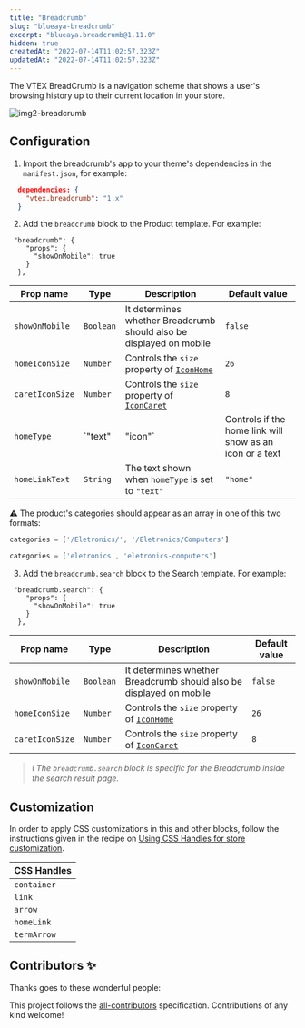 ```yaml
---
title: "Breadcrumb"
slug: "blueaya-breadcrumb"
excerpt: "blueaya.breadcrumb@1.11.0"
hidden: true
createdAt: "2022-07-14T11:02:57.323Z"
updatedAt: "2022-07-14T11:02:57.323Z"
---
```

The VTEX BreadCrumb is a navigation scheme that shows a user's browsing history up to their current location in your store.

![img2-breadcrumb](https://user-images.githubusercontent.com/52087100/69836587-a4237380-1228-11ea-89c8-0f34cea3a96f.png)

## Configuration

1. Import the breadcrumb's app to your theme's dependencies in the `manifest.json`, for example:

```json
  dependencies: {
    "vtex.breadcrumb": "1.x"
  }
```

2. Add the `breadcrumb` block to the Product template. For example:

```
 "breadcrumb": {
    "props": {
      "showOnMobile": true
    }
  },
```

| Prop name    | Type            | Description    | Default value                                                                                                                               |
| ------------ | --------------- | --------------------------------------------------------------------------------------------------------------------------------------------- | ---------- | 
| `showOnMobile`        | `Boolean`       | It determines whether Breadcrumb should also be displayed on mobile          | `false`              |
| `homeIconSize`  | `Number`        | Controls the `size` property of [`IconHome`](https://github.com/vtex-apps/store-icons#icons)                                                                                                      | `26` |
| `caretIconSize` | `Number`        | Controls the `size` property of [`IconCaret`](https://github.com/vtex-apps/store-icons#icons)                                                                                                     | `8` |
| `homeType` | `"text" | "icon"`        | Controls if the home link will show as an icon or a text | `"icon"` |
| `homeLinkText` | `String`        | The text shown when `homeType` is set to `"text"` | `"home"` |

:warning: The product's categories should appear as an array in one of this two formats:

```javascript
categories = ['/Eletronics/', '/Eletronics/Computers']
```

```javascript
categories = ['eletronics', 'eletronics-computers']
```

3. Add the `breadcrumb.search` block to the Search template. For example:

```
 "breadcrumb.search": {
    "props": {
      "showOnMobile": true
    }
  },
```

| Prop name    | Type            | Description    | Default value                                                                                                                               |
| ------------ | --------------- | --------------------------------------------------------------------------------------------------------------------------------------------- | ---------- | 
| `showOnMobile`        | `Boolean`       | It determines whether Breadcrumb should also be displayed on mobile          | `false`              |
| `homeIconSize`  | `Number`        | Controls the `size` property of [`IconHome`](https://github.com/vtex-apps/store-icons#icons)                                                                                                      | `26` |
| `caretIconSize` | `Number`        | Controls the `size` property of [`IconCaret`](https://github.com/vtex-apps/store-icons#icons)                                                                                                     | `8` |
> ℹ️ *The `breadcrumb.search` block is specific for the Breadcrumb inside the search result page.* 

## Customization

In order to apply CSS customizations in this and other blocks, follow the instructions given in the recipe on [Using CSS Handles for store customization](https://vtex.io/docs/recipes/style/using-css-handles-for-store-customization). 

| CSS Handles |
| ----------- | 
| `container` | 
| `link`      | 
| `arrow`     | 
| `homeLink`  | 
| `termArrow` |


## Contributors ✨

Thanks goes to these wonderful people:

<!-- ALL-CONTRIBUTORS-LIST:START - Do not remove or modify this section -->
<!-- prettier-ignore-start -->
<!-- markdownlint-disable -->
<!-- markdownlint-enable -->
<!-- prettier-ignore-end -->
<!-- ALL-CONTRIBUTORS-LIST:END -->

This project follows the [all-contributors](https://github.com/all-contributors/all-contributors) specification. Contributions of any kind welcome!